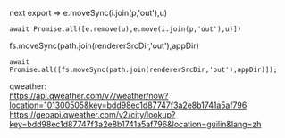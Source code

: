 


next export =>
e.moveSync(i.join(p,'out'),u)

`await Promise.all([e.remove(u),e.move(i.join(p,'out'),u)])`

fs.moveSync(path.join(rendererSrcDir,'out'),appDir)

`await Promise.all([fs.moveSync(path.join(rendererSrcDir,'out'),appDir)]);`

qweather:  
https://api.qweather.com/v7/weather/now?location=101300505&key=bdd98ec1d87747f3a2e8b1741a5af796  
https://geoapi.qweather.com/v2/city/lookup?key=bdd98ec1d87747f3a2e8b1741a5af796&location=guilin&lang=zh
